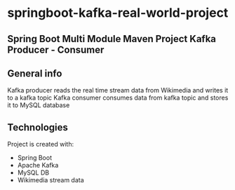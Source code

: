 # springboot-kafka-real-world-project
## Spring Boot Multi Module Maven Project Kafka Producer - Consumer

## General info
Kafka producer reads the real time stream data from Wikimedia and writes it to a kafka topic
Kafka consumer consumes data from kafka topic and stores it to MySQL database

## Technologies
Project is created with:
* Spring Boot
* Apache Kafka
* MySQL DB
* Wikimedia stream data
